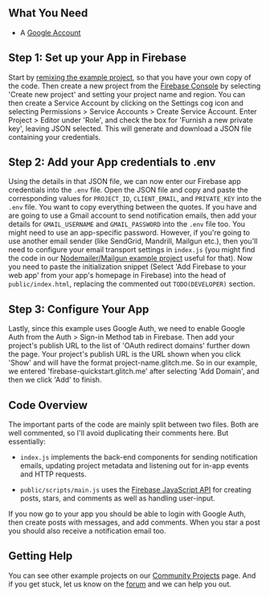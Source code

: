 ## What You Need
*   A [Google Account](https://firebase.google.com/)

## Step 1: Set up your App in Firebase
Start by [remixing the example project](https://glitch.com/edit/#!/remix/Firebase/fb2f9ebf-77b2-4f81-9f07-e5425f261f57), so that you have your own copy of the code. Then create a new project from the [Firebase Console](https://console.firebase.google.com/) by selecting 'Create new project' and setting your project name and region. You can then create a Service Account by clicking on the Settings cog icon and selecting Permissions > Service Accounts > Create Service Account. Enter Project > Editor under 'Role', and check the box for 'Furnish a new private key', leaving JSON selected. This will generate and download a JSON file containing your credentials.

## Step 2: Add your App credentials to .env
Using the details in that JSON file, we can now enter our Firebase app credentials into the `.env` file. Open the JSON file and copy and paste the corresponding values for `PROJECT_ID`, `CLIENT_EMAIL`, and `PRIVATE_KEY` into the `.env` file. You want to copy everything between the quotes. If you have and are going to use a Gmail account to send notification emails, then add your details for `GMAIL_USERNAME` and `GMAIL_PASSWORD` into the `.env` file too. You might need to use an app-specific password. However, if you're going to use another email sender (like SendGrid, Mandrill, Mailgun etc.), then you'll need to configure your email transport settings in `index.js` (you might find the code in our [Nodemailer/Mailgun example project](https://glitch.com/edit/#!/project/nodemailer) useful for that). Now you need to paste the initialization snippet (Select 'Add Firebase to your web app' from your app's homepage in Firebase) into the head of `public/index.html`, replacing the commented out `TODO(DEVELOPER)` section.

## Step 3: Configure Your App
Lastly, since this example uses Google Auth, we need to enable Google Auth from the Auth > Sign-in Method tab in Firebase. Then add your project's publish URL to the list of 'OAuth redirect domains' further down the page. Your project's publish URL is the URL shown when you click 'Show' and will have the format project-name.glitch.me. So in our example, we entered 'firebase-quickstart.glitch.me' after selecting 'Add Domain', and then we click 'Add' to finish.

## Code Overview
The important parts of the code are mainly split between two files. Both are well commented, so I'll avoid duplicating their comments here. But essentially:

*   `index.js` implements the back-end components for sending notification emails, updating project metadata and listening out for in-app events and HTTP requests.

*   `public/scripts/main.js` uses the [Firebase JavaScript API](https://www.firebase.com/docs/web/api/) for creating posts, stars, and comments as well as handling user-input.

If you now go to your app you should be able to login with Google Auth, then create posts with messages, and add comments. When you star a post you should also receive a notification email too. 

## Getting Help
You can see other example projects on our [Community Projects](https://glitch.com/) page. And if you get stuck, let us know on the [forum](http://support.glitch.com/) and we can help you out.